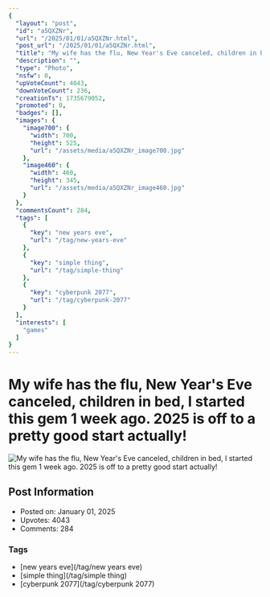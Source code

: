 ```yaml
---
{
  "layout": "post",
  "id": "a5QXZNr",
  "url": "/2025/01/01/a5QXZNr.html",
  "post_url": "/2025/01/01/a5QXZNr.html",
  "title": "My wife has the flu, New Year's Eve canceled, children in bed, I started this gem 1 week ago. 2025 is off to a pretty good start actually!",
  "description": "",
  "type": "Photo",
  "nsfw": 0,
  "upVoteCount": 4043,
  "downVoteCount": 236,
  "creationTs": 1735679052,
  "promoted": 0,
  "badges": [],
  "images": {
    "image700": {
      "width": 700,
      "height": 525,
      "url": "/assets/media/a5QXZNr_image700.jpg"
    },
    "image460": {
      "width": 460,
      "height": 345,
      "url": "/assets/media/a5QXZNr_image460.jpg"
    }
  },
  "commentsCount": 284,
  "tags": [
    {
      "key": "new years eve",
      "url": "/tag/new-years-eve"
    },
    {
      "key": "simple thing",
      "url": "/tag/simple-thing"
    },
    {
      "key": "cyberpunk 2077",
      "url": "/tag/cyberpunk-2077"
    }
  ],
  "interests": [
    "games"
  ]
}
---
```


# My wife has the flu, New Year's Eve canceled, children in bed, I started this gem 1 week ago. 2025 is off to a pretty good start actually!

![My wife has the flu, New Year's Eve canceled, children in bed, I started this gem 1 week ago. 2025 is off to a pretty good start actually!](/assets/media/a5QXZNr_image700.jpg)

## Post Information

- Posted on: January 01, 2025
- Upvotes: 4043
- Comments: 284

### Tags

- [new years eve](/tag/new years eve)
- [simple thing](/tag/simple thing)
- [cyberpunk 2077](/tag/cyberpunk 2077)
